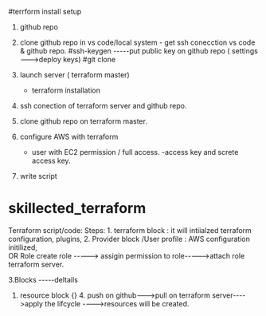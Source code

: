 #terrform install setup

   1. github repo
   2. clone github repo in vs code/local system 
          - get ssh conecction vs code & github repo.
              #ssh-keygen -----put public key on github repo ( settings --->deploy keys)
              #git clone <http url of repo>
   3. launch server ( terraform master)
       - terraform installation 
   4. ssh conection of terraform server and github repo.
   5. clone github repo on terraform master.
   6. configure AWS with terraform
        - user with EC2 permission / full access.
        -access key and screte access key.
          
   6. write script


                       








# skillected_terraform
Terraform script/code:
   Steps:
      1. terraform block : it will intiialzed terraform configuration, plugins, 
      2. Provider block /User profile : AWS configuration initilized,    
             OR Role
        create role -----> assigin permission to role----->attach role terraform server.    

   3.Blocks   -----deltails
1. resource block 
       {}
       4. push on github--->pull on terraform server---->apply the lifcycle  ---->resources will be created.







